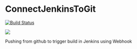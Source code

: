 # ConnectJenkinsToGit

[![Build Status](https://ec2-44-216-118-29.compute-1.amazonaws.com/buildStatus/icon?job=pipeline-using-jenkins-github)](https://ec2-44-216-118-29.compute-1.amazonaws.com/job/pipeline-using-jenkins-github/)

<a href='https://ec2-44-216-118-29.compute-1.amazonaws.com/job/pipeline-using-jenkins-github/'><img src='https://ec2-44-216-118-29.compute-1.amazonaws.com/buildStatus/icon?job=pipeline-using-jenkins-github'></a>


Pushing from github to trigger build in Jenkins using Webhook
